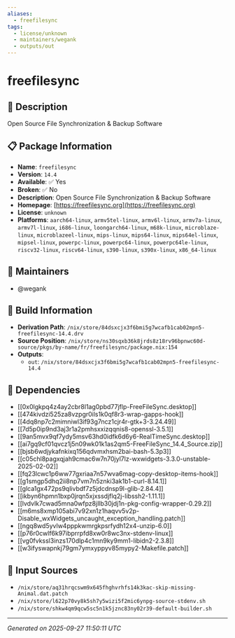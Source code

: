 ```yaml
---
aliases:
  - freefilesync
tags:
  - license/unknown
  - maintainers/wegank
  - outputs/out
---
```


# freefilesync

## 📝 Description

Open Source File Synchronization & Backup Software

## 📋 Package Information

- **Name**: `freefilesync`
- **Version**: `14.4`
- **Available**: ✅ Yes
- **Broken**: ✅ No
- **Description**: Open Source File Synchronization & Backup Software
- **Homepage**: [https://freefilesync.org](https://freefilesync.org)
- **License**: `unknown`
- **Platforms**: `aarch64-linux`, `armv5tel-linux`, `armv6l-linux`, `armv7a-linux`, `armv7l-linux`, `i686-linux`, `loongarch64-linux`, `m68k-linux`, `microblaze-linux`, `microblazeel-linux`, `mips-linux`, `mips64-linux`, `mips64el-linux`, `mipsel-linux`, `powerpc-linux`, `powerpc64-linux`, `powerpc64le-linux`, `riscv32-linux`, `riscv64-linux`, `s390-linux`, `s390x-linux`, `x86_64-linux`
## 👥 Maintainers

- @wegank


## 🔧 Build Information

- **Derivation Path**: `/nix/store/84dsxcjx3f6bmi5g7wcafb1cab02mpn5-freefilesync-14.4.drv`
- **Source Position**: `/nix/store/ns30sqxb36k8jrds8z18rv96bpnwc60d-source/pkgs/by-name/fr/freefilesync/package.nix:154`
- **Outputs**:
  - `out`:  `/nix/store/84dsxcjx3f6bmi5g7wcafb1cab02mpn5-freefilesync-14.4`

## 🔗 Dependencies

- [[0x0lgkpq4z4ay2cbr8l1ag0pbd77jflp-FreeFileSync.desktop]]
- [[474kivdzi525za8vzpgr0ils1k0qf8r3-wrap-gapps-hook]]
- [[4dq8np7c2mimniwl3if93g7ncz1cjr4r-gtk+3-3.24.49]]
- [[7d5p0ip9nd3aj3r1a2pmhsxxizqqnis8-openssl-3.5.1]]
- [[9an5mvx9qf7ydy5msv63hd0idfk6d6y6-RealTimeSync.desktop]]
- [[ai7gq9cf01qvcz1j5n09wk01k1as2qm5-FreeFileSync_14.4_Source.zip]]
- [[bjsb6wdjykafnkixq156qdvmxhsm2bai-bash-5.3p3]]
- [[c05chl8pagxqjah9cmac6w7n70jyl7lz-wxwidgets-3.3.0-unstable-2025-02-02]]
- [[fq23lcwc1p6ww77gxriaa7n57wva6mag-copy-desktop-items-hook]]
- [[g1smgp5dhq2ii8np7vm7n5znki3ak1b1-curl-8.14.1]]
- [[glca1gx472ps9qlivbdf7z5jdcdnsp9l-glib-2.84.4]]
- [[ikbyn6hpmn1bxp0jrqn5xjxssdjflq2j-libssh2-1.11.1]]
- [[lvdvlk7cwad5mna0wfpz8jllb30jdj1n-pkg-config-wrapper-0.29.2]]
- [[m6ms8xmp105abi7v92xn1z1haqvv5v2p-Disable_wxWidgets_uncaught_exception_handling.patch]]
- [[ngq8wd5yvlw4pppkwmrgkpsrfydh12x4-unzip-6.0]]
- [[p76r0cwlf6k97ibprrpfd8xw0r8wc3nx-stdenv-linux]]
- [[vg0fvkssl3inzs170dlp4c1mn9ky9mm1-libidn2-2.3.8]]
- [[w3ifyswapnkj79gm7ymxyppyv85mypy2-Makefile.patch]]

## 📁 Input Sources

- `/nix/store/aq31hrqcswm9x645fhghvrhfs14k3kac-skip-missing-Animal.dat.patch`
- `/nix/store/l622p70vy8k5sh7y5wizi5f2mic6ynpg-source-stdenv.sh`
- `/nix/store/shkw4qm9qcw5sc5n1k5jznc83ny02r39-default-builder.sh`

---
*Generated on 2025-09-27 11:50:11 UTC*
